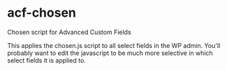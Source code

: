 acf-chosen
==========

Chosen script for Advanced Custom Fields

This applies the chosen.js script to all select fields in the WP admin. You'll probably want to edit the javascript to be much more selective in which select fields it is applied to.